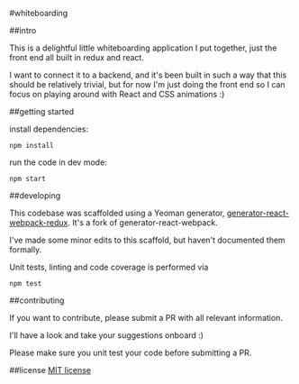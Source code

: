 #whiteboarding

##intro

This is a delightful little whiteboarding application I put together, just the front end all built in redux and react.

I want to connect it to a backend, and it's been built in such a way that this should be relatively trivial, but for now I'm just doing the front end so I can focus on playing around with React and CSS animations :)


##getting started

install dependencies: 

`npm install`

run the code in dev mode: 

`npm start`

##developing

This codebase was scaffolded using a Yeoman generator, [generator-react-webpack-redux](http://github.com/stylesuxx/generator-react-webpack-redux/). It's a fork of generator-react-webpack.

I've made some minor edits to this scaffold, but haven't documented them formally. 

Unit tests, linting and code coverage is performed via

`npm test`

##contributing

If you want to contribute, please submit a PR with all relevant information. 

I'll have a look and take your suggestions onboard :)

Please make sure you unit test your code before submitting a PR.

##license
[MIT license](http://opensource.org/licenses/MIT)
